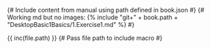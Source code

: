 {# Include content from manual using path defined in book.json #}
{# Working md but no images: {% include "git+" + book.path + "DesktopBasic1Basics/1.Exercise1.md" %} #}

{{ inc(file.path) }} {# Pass file path to include macro #}
